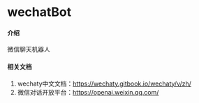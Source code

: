 # wechatBot

#### 介绍
微信聊天机器人


#### 相关文档

1.  wechaty中文文档：https://wechaty.gitbook.io/wechaty/v/zh/
2.  微信对话开放平台：https://openai.weixin.qq.com/

